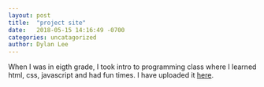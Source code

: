 ```yaml
---
layout: post
title:  "project site"
date:   2018-05-15 14:16:49 -0700
categories: uncatagorized
author: Dylan Lee
---
```


When I was in eigth grade, I took intro to programming class where I learned html, css, javascript and had fun times. I have uploaded it [here][url].

[url]: /website/
